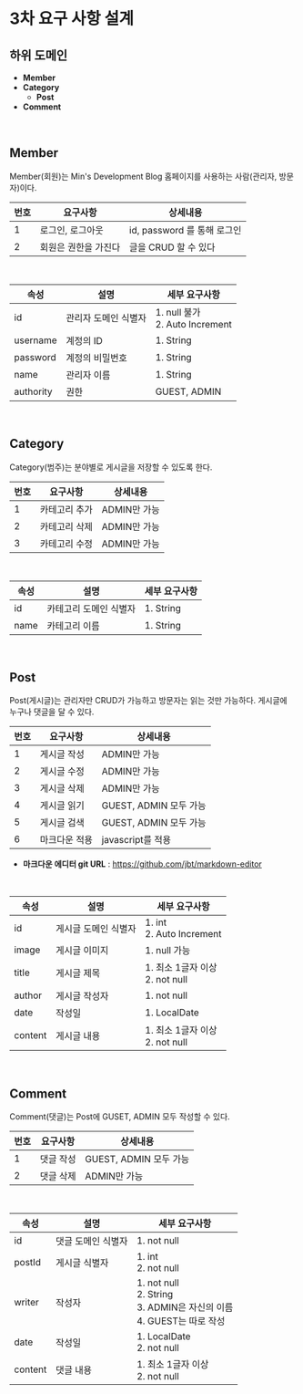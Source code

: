 # 3차 요구 사항 설계

## 하위 도메인

* **Member**
* **Category**
  * **Post**
* **Comment**

<br>

## Member

Member(회원)는 Min's Development Blog 홈페이지를 사용하는 사람(관리자, 방문자)이다.

| 번호 | 요구사항             | 상세내용                    |
| ---- | -------------------- | --------------------------- |
| 1    | 로그인, 로그아웃     | id, password 를 통해 로그인 |
| 2    | 회원은 권한을 가진다 | 글을 CRUD 할 수 있다        |

<br>

| 속성      | 설명                 | 세부 요구사항                       |
| --------- | -------------------- | ----------------------------------- |
| id        | 관리자 도메인 식별자 | 1. null 불가<br />2. Auto Increment |
| username  | 계정의 ID            | 1. String                           |
| password  | 계정의 비밀번호      | 1. String                           |
| name      | 관리자 이름          | 1. String                           |
| authority | 권한                 | GUEST, ADMIN                        |

<br>

## Category

Category(범주)는 분야별로 게시글을 저장할 수 있도록 한다.

| 번호 | 요구사항      | 상세내용     |
| ---- | ------------- | ------------ |
| 1    | 카테고리 추가 | ADMIN만 가능 |
| 2    | 카테고리 삭제 | ADMIN만 가능 |
| 3    | 카테고리 수정 | ADMIN만 가능 |

<br>

| 속성 | 설명                   | 세부 요구사항 |
| ---- | ---------------------- | ------------- |
| id   | 카테고리 도메인 식별자 | 1. String     |
| name | 카테고리 이름          | 1. String     |

<br>

## Post

Post(게시글)는 관리자만 CRUD가 가능하고 방문자는 읽는 것만 가능하다. 게시글에 누구나 댓글을 달 수 있다.

| 번호 | 요구사항      | 상세내용               |
| ---- | ------------- | ---------------------- |
| 1    | 게시글 작성   | ADMIN만 가능           |
| 2    | 게시글 수정   | ADMIN만 가능           |
| 3    | 게시글 삭제   | ADMIN만 가능           |
| 4    | 게시글 읽기   | GUEST, ADMIN 모두 가능 |
| 5    | 게시글 검색   | GUEST, ADMIN 모두 가능 |
| 6    | 마크다운 적용 | javascript를 적용      |

* **마크다운 에디터 git URL** : https://github.com/jbt/markdown-editor

<br>

| 속성    | 설명                 | 세부 요구사항                       |
| ------- | -------------------- | ----------------------------------- |
| id      | 게시글 도메인 식별자 | 1. int<br />2. Auto Increment       |
| image   | 게시글 이미지        | 1. null 가능                        |
| title   | 게시글 제목          | 1. 최소 1글자 이상<br />2. not null |
| author  | 게시글 작성자        | 1. not null                         |
| date    | 작성일               | 1. LocalDate                        |
| content | 게시글 내용          | 1. 최소 1글자 이상<br />2. not null |

<br>

## Comment

Comment(댓글)는 Post에 GUSET, ADMIN 모두 작성할 수 있다.

| 번호 | 요구사항  | 상세내용               |
| ---- | --------- | ---------------------- |
| 1    | 댓글 작성 | GUEST, ADMIN 모두 가능 |
| 2    | 댓글 삭제 | ADMIN만 가능           |

<br>

| 속성    | 설명               | 세부 요구사항                                                |
| ------- | ------------------ | ------------------------------------------------------------ |
| id      | 댓글 도메인 식별자 | 1. not null                                                  |
| postId  | 게시글 식별자      | 1. int<br />2. not null                                      |
| writer  | 작성자             | 1. not null<br />2. String<br />3. ADMIN은 자신의 이름<br />4. GUEST는 따로 작성 |
| date    | 작성일             | 1. LocalDate<br />2. not null                                |
| content | 댓글 내용          | 1. 최소 1글자 이상<br />2. not null                          |

